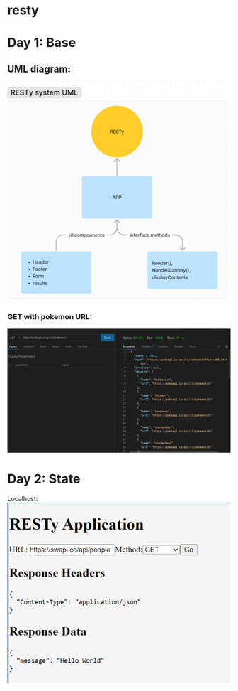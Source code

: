 # resty

# Day 1: Base
## UML diagram:
![alt text](img/image.png)

### GET with pokemon URL: 
![alt text](img/image-1.png)

# Day 2: State
Localhost: 
![alt text](image.png)


